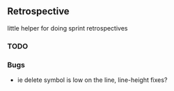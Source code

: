 ## Retrospective

little helper for doing sprint retrospectives

### TODO


### Bugs

* ie delete symbol is low on the line, line-height fixes?
